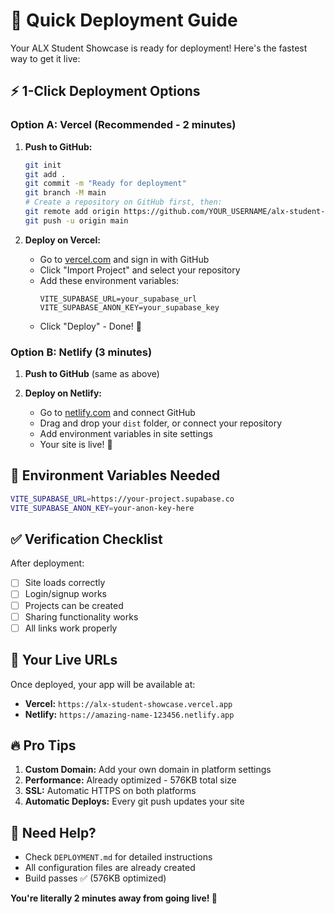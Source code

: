 # 🚀 Quick Deployment Guide

Your ALX Student Showcase is ready for deployment! Here's the fastest way to get it live:

## ⚡ 1-Click Deployment Options

### Option A: Vercel (Recommended - 2 minutes)

1. **Push to GitHub:**
   ```bash
   git init
   git add .
   git commit -m "Ready for deployment"
   git branch -M main
   # Create a repository on GitHub first, then:
   git remote add origin https://github.com/YOUR_USERNAME/alx-student-showcase.git
   git push -u origin main
   ```

2. **Deploy on Vercel:**
   - Go to [vercel.com](https://vercel.com) and sign in with GitHub
   - Click "Import Project" and select your repository
   - Add these environment variables:
     ```
     VITE_SUPABASE_URL=your_supabase_url
     VITE_SUPABASE_ANON_KEY=your_supabase_key
     ```
   - Click "Deploy" - Done! 🎉

### Option B: Netlify (3 minutes)

1. **Push to GitHub** (same as above)

2. **Deploy on Netlify:**
   - Go to [netlify.com](https://netlify.com) and connect GitHub
   - Drag and drop your `dist` folder, or connect your repository
   - Add environment variables in site settings
   - Your site is live! 🌟

## 🔧 Environment Variables Needed

```bash
VITE_SUPABASE_URL=https://your-project.supabase.co
VITE_SUPABASE_ANON_KEY=your-anon-key-here
```

## ✅ Verification Checklist

After deployment:
- [ ] Site loads correctly
- [ ] Login/signup works
- [ ] Projects can be created
- [ ] Sharing functionality works
- [ ] All links work properly

## 🎯 Your Live URLs

Once deployed, your app will be available at:
- **Vercel:** `https://alx-student-showcase.vercel.app`
- **Netlify:** `https://amazing-name-123456.netlify.app`

## 🔥 Pro Tips

1. **Custom Domain:** Add your own domain in platform settings
2. **Performance:** Already optimized - 576KB total size
3. **SSL:** Automatic HTTPS on both platforms
4. **Automatic Deploys:** Every git push updates your site

## 🚨 Need Help?

- Check `DEPLOYMENT.md` for detailed instructions
- All configuration files are already created
- Build passes ✅ (576KB optimized)

**You're literally 2 minutes away from going live! 🚀**